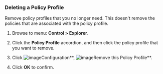 ### Deleting a Policy Profile

Remove policy profiles that you no longer need. This doesn't remove the policies that are associated with the policy profile.

1. Browse to menu: **Control > Explorer**.

2. Click the **Policy Profile** accordion, and then click the policy profile that you want to remove.

3. Click ![image](../images/1847.png**)Configuration**, ![image](../images/1861.png**)Remove this Policy Profile**.

4. Click **OK** to confirm.
